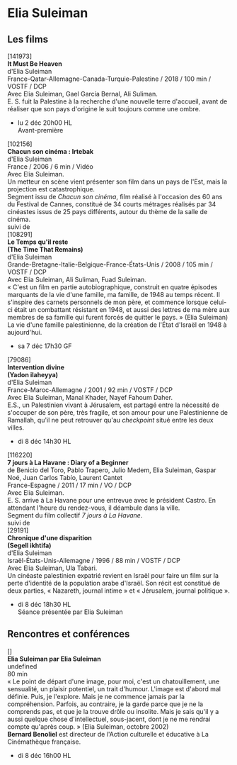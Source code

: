 # Elia Suleiman

## Les films

[141973]  
**It Must Be Heaven**  
d'Elia Suleiman  
France-Qatar-Allemagne-Canada-Turquie-Palestine / 2018 / 100 min / VOSTF / DCP  
Avec Elia Suleiman, Gael García Bernal, Ali Suliman.  
E. S. fuit la Palestine à la recherche d'une nouvelle terre d'accueil, avant de réaliser que son pays d'origine le suit toujours comme une ombre.

- lu 2 déc 20h00 HL  
Avant-première

[102156]  
**Chacun son cinéma : Irtebak**  
d'Elia Suleiman  
France / 2006 / 6 min / Vidéo  
Avec Elia Suleiman.  
Un metteur en scène vient présenter son film dans un pays de l'Est, mais la projection est catastrophique.  
Segment issu de _Chacun son cinéma_, film réalisé à l'occasion des 60 ans du Festival de Cannes, constitué de 34 courts métrages réalisés par 34 cinéastes issus de 25 pays différents, autour du thème de la salle de cinéma.  
suivi de  
[108291]  
**Le Temps qu'il reste**  
**(The Time That Remains)**  
d'Elia Suleiman  
Grande-Bretagne-Italie-Belgique-France-États-Unis / 2008 / 105 min / VOSTF / DCP  
Avec Elia Suleiman, Ali Suliman, Fuad Suleiman.  
« C'est un film en partie autobiographique, construit en quatre épisodes marquants de la vie d'une famille, ma famille, de 1948 au temps récent. Il s'inspire des carnets personnels de mon père, et commence lorsque celui-ci était un combattant résistant en 1948, et aussi des lettres de ma mère aux membres de sa famille qui furent forcés de quitter le pays. » (Elia Suleiman)  
La vie d'une famille palestinienne, de la création de l'État d'Israël en 1948 à aujourd'hui.

- sa 7 déc 17h30 GF

[79086]  
**Intervention divine**  
**(Yadon ilaheyya)**  
d'Elia Suleiman  
France-Maroc-Allemagne / 2001 / 92 min / VOSTF / DCP  
Avec Elia Suleiman, Manal Khader, Nayef Fahoum Daher.  
E.S., un Palestinien vivant à Jérusalem, est partagé entre la nécessité de s'occuper de son père, très fragile, et son amour pour une Palestinienne de Ramallah, qu'il ne peut retrouver qu'au _checkpoint_ situé entre les deux villes.

- di 8 déc 14h30 HL

[116220]  
**7 jours à La Havane : Diary of a Beginner**  
de Benicio del Toro, Pablo Trapero, Julio Medem, Elia Suleiman, Gaspar Noé, Juan Carlos Tabío, Laurent Cantet  
France-Espagne / 2011 / 17 min / VO / DCP  
Avec Elia Suleiman.  
E. S. arrive à La Havane pour une entrevue avec le président Castro. En attendant l'heure du rendez-vous, il déambule dans la ville.  
Segment du film collectif _7 jours à La Havane_.  
suivi de  
[29191]  
**Chronique d'une disparition**  
**(Segell ikhtifa)**  
d'Elia Suleiman  
Israël-États-Unis-Allemagne / 1996 / 88 min / VOSTF / DCP  
Avec Elia Suleiman, Ula Tabari.  
Un cinéaste palestinien expatrié revient en Israël pour faire un film sur la perte d'identité de la population arabe d'Israël. Son récit est constitué de deux parties, « Nazareth, journal intime » et « Jérusalem, journal politique ».

- di 8 déc 18h30 HL  
Séance présentée par Elia Suleiman

## Rencontres et conférences

[]  
**Elia Suleiman par Elia Suleiman**  
undefined  
80 min  
« Le point de départ d'une image, pour moi, c'est un chatouillement, une sensualité, un plaisir potentiel, un trait d'humour. L'image est d'abord mal définie. Puis, je l'explore. Mais je ne commence jamais par la compréhension. Parfois, au contraire, je la garde parce que je ne la comprends pas, et que je la trouve drôle ou insolite. Mais je sais qu'il y a aussi quelque chose d'intellectuel, sous-jacent, dont je ne me rendrai compte qu'après coup. » (Elia Suleiman, octobre 2002)  
**Bernard Benoliel** est directeur de l'Action culturelle et éducative à La Cinémathèque française.

- di 8 déc 16h00 HL

